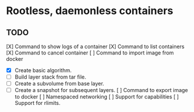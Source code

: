 # Rootless, daemonless containers

## TODO

[X] Command to show logs of a container
[X] Command to list containers
[X] Command to cancel container
[ ] Command to import image from docker
  - [X] Create basic algorithm.
  - [ ] Build layer stack from tar file.
  - [ ] Create a subvolume from base layer.
  - [ ] Create a snapshot for subsequent layers.
[ ] Command to export image to docker
[ ] Namespaced networking
[ ] Support for capabilities
[ ] Support for rlimits.
